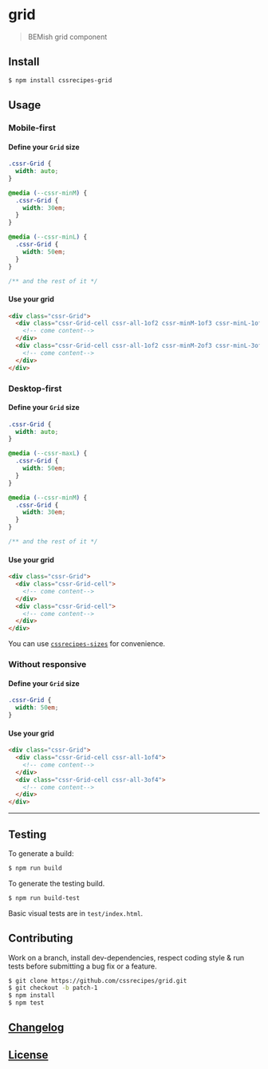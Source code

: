 # grid

> BEMish grid component

## Install

```sh
$ npm install cssrecipes-grid
```

## Usage

### Mobile-first

#### Define your `Grid` size

```css
.cssr-Grid {
  width: auto;
}

@media (--cssr-minM) {
  .cssr-Grid {
    width: 30em;
  }
}

@media (--cssr-minL) {
  .cssr-Grid {
    width: 50em;
  }
}

/** and the rest of it */
```

#### Use your grid

```html
<div class="cssr-Grid">
  <div class="cssr-Grid-cell cssr-all-1of2 cssr-minM-1of3 cssr-minL-1of4">
    <!-- come content-->
  </div>
  <div class="cssr-Grid-cell cssr-all-1of2 cssr-minM-2of3 cssr-minL-3of4">
    <!-- come content-->
  </div>
</div>
```

### Desktop-first

#### Define your `Grid` size

```css
.cssr-Grid {
  width: auto;
}

@media (--cssr-maxL) {
  .cssr-Grid {
    width: 50em;
  }
}

@media (--cssr-minM) {
  .cssr-Grid {
    width: 30em;
  }
}

/** and the rest of it */
```

#### Use your grid

```html
<div class="cssr-Grid">
  <div class="cssr-Grid-cell">
    <!-- come content-->
  </div>
  <div class="cssr-Grid-cell">
    <!-- come content-->
  </div>
</div>
```

You can use [`cssrecipes-sizes`](http://github.com/cssrecipes/sizes) for
convenience.

### Without responsive

#### Define your `Grid` size

```css
.cssr-Grid {
  width: 50em;
}
```

#### Use your grid

```html
<div class="cssr-Grid">
  <div class="cssr-Grid-cell cssr-all-1of4">
    <!-- come content-->
  </div>
  <div class="cssr-Grid-cell cssr-all-3of4">
    <!-- come content-->
  </div>
</div>
```

---

## Testing

To generate a build:

```sh
$ npm run build
```

To generate the testing build.

```sh
$ npm run build-test
```

Basic visual tests are in `test/index.html`.

## Contributing

Work on a branch, install dev-dependencies, respect coding style & run tests before submitting a bug fix or a feature.

```sh
$ git clone https://github.com/cssrecipes/grid.git
$ git checkout -b patch-1
$ npm install
$ npm test
```

## [Changelog](CHANGELOG.md)

## [License](LICENSE)
